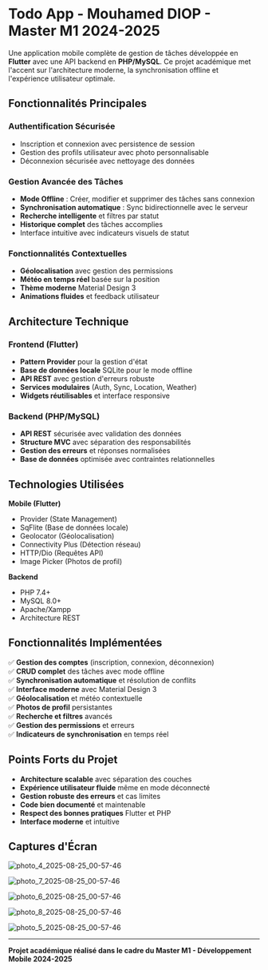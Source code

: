 # Todo App - Mouhamed DIOP - Master M1 2024-2025

Une application mobile complète de gestion de tâches développée en **Flutter** avec une API backend en **PHP/MySQL**. Ce projet académique met l'accent sur l'architecture moderne, la synchronisation offline et l'expérience utilisateur optimale.

##  Fonctionnalités Principales

###  Authentification Sécurisée
- Inscription et connexion avec persistence de session
- Gestion des profils utilisateur avec photo personnalisable
- Déconnexion sécurisée avec nettoyage des données

###  Gestion Avancée des Tâches
- **Mode Offline** : Créer, modifier et supprimer des tâches sans connexion
- **Synchronisation automatique** : Sync bidirectionnelle avec le serveur
- **Recherche intelligente** et filtres par statut
- **Historique complet** des tâches accomplies
- Interface intuitive avec indicateurs visuels de statut

### Fonctionnalités Contextuelles
- **Géolocalisation** avec gestion des permissions
- **Météo en temps réel** basée sur la position
- **Thème moderne** Material Design 3
- **Animations fluides** et feedback utilisateur

##  Architecture Technique

### Frontend (Flutter)
- **Pattern Provider** pour la gestion d'état
- **Base de données locale** SQLite pour le mode offline
- **API REST** avec gestion d'erreurs robuste
- **Services modulaires** (Auth, Sync, Location, Weather)
- **Widgets réutilisables** et interface responsive

### Backend (PHP/MySQL)
- **API REST** sécurisée avec validation des données
- **Structure MVC** avec séparation des responsabilités
- **Gestion des erreurs** et réponses normalisées
- **Base de données** optimisée avec contraintes relationnelles

## Technologies Utilisées

**Mobile (Flutter)**
- Provider (State Management)
- SqFlite (Base de données locale)
- Geolocator (Géolocalisation)
- Connectivity Plus (Détection réseau)
- HTTP/Dio (Requêtes API)
- Image Picker (Photos de profil)

**Backend**
- PHP 7.4+
- MySQL 8.0+
- Apache/Xampp
- Architecture REST

## Fonctionnalités Implémentées

✅ **Gestion des comptes** (inscription, connexion, déconnexion)  
✅ **CRUD complet** des tâches avec mode offline  
✅ **Synchronisation automatique** et résolution de conflits  
✅ **Interface moderne** avec Material Design 3  
✅ **Géolocalisation** et météo contextuelle  
✅ **Photos de profil** persistantes  
✅ **Recherche et filtres** avancés  
✅ **Gestion des permissions** et erreurs  
✅ **Indicateurs de synchronisation** en temps réel  

## Points Forts du Projet

- **Architecture scalable** avec séparation des couches
- **Expérience utilisateur fluide** même en mode déconnecté
- **Gestion robuste des erreurs** et cas limites
- **Code bien documenté** et maintenable
- **Respect des bonnes pratiques** Flutter et PHP
- **Interface moderne** et intuitive

##  Captures d'Écran


![photo_4_2025-08-25_00-57-46](https://github.com/user-attachments/assets/0128d300-2874-4a49-9115-3bd2386f82ef)

![photo_7_2025-08-25_00-57-46](https://github.com/user-attachments/assets/d5334022-073d-46b8-8f48-a2dc643f0562)

![photo_6_2025-08-25_00-57-46](https://github.com/user-attachments/assets/3a84bb81-8c97-4fa9-ae5f-186e9d0f3f4b)

![photo_8_2025-08-25_00-57-46](https://github.com/user-attachments/assets/1ed33646-dda7-4706-b452-b6666b91f5b6)

![photo_5_2025-08-25_00-57-46](https://github.com/user-attachments/assets/f2d02860-ce93-4fd5-b8c8-a14b9865653d)

---

**Projet académique réalisé dans le cadre du Master M1 - Développement Mobile 2024-2025**
